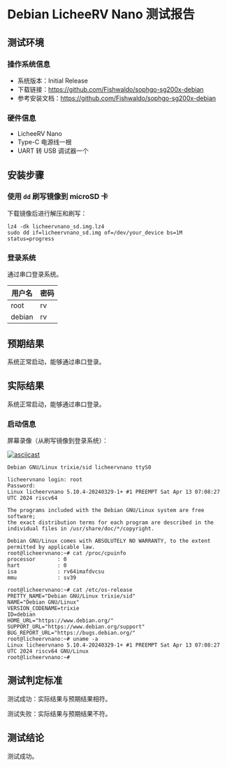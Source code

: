 # Debian LicheeRV Nano 测试报告

## 测试环境

### 操作系统信息

- 系统版本：Initial Release
- 下载链接：https://github.com/Fishwaldo/sophgo-sg200x-debian
- 参考安装文档：https://github.com/Fishwaldo/sophgo-sg200x-debian

### 硬件信息

- LicheeRV Nano
- Type-C 电源线一根
- UART 转 USB 调试器一个

## 安装步骤

### 使用 `dd` 刷写镜像到 microSD 卡

下载镜像后进行解压和刷写：

```shell
lz4 -dk licheervnano_sd.img.lz4
sudo dd if=licheervnano_sd.img of=/dev/your_device bs=1M status=progress
```

### 登录系统

通过串口登录系统。

| 用户名 | 密码 |
|--------|------|
| root   | rv   |
| debian | rv   |


## 预期结果

系统正常启动，能够通过串口登录。

## 实际结果

系统正常启动，能够通过串口登录。

### 启动信息

屏幕录像（从刷写镜像到登录系统）：

[![asciicast](https://asciinema.org/a/d6uwAengdlXVbMj0KAdVbPhMX.svg)](https://asciinema.org/a/d6uwAengdlXVbMj0KAdVbPhMX)

```log
Debian GNU/Linux trixie/sid licheervnano ttyS0                                                                          
                                                                                                                        
licheervnano login: root                                                                                                
Password:                                                                                                               
Linux licheervnano 5.10.4-20240329-1+ #1 PREEMPT Sat Apr 13 07:08:27 UTC 2024 riscv64                                   
                                                                                                                        
The programs included with the Debian GNU/Linux system are free software;                                               
the exact distribution terms for each program are described in the                                                      
individual files in /usr/share/doc/*/copyright.                                                                         
                                                                                                                        
Debian GNU/Linux comes with ABSOLUTELY NO WARRANTY, to the extent                                                       
permitted by applicable law.                                                                                            
root@licheervnano:~# cat /proc/cpuinfo                                                                                  
processor       : 0                                                                                                     
hart            : 0                                                                                                     
isa             : rv64imafdvcsu                                                                                         
mmu             : sv39                                                                                                  
                                                                                                                        
root@licheervnano:~# cat /etc/os-release                                                                                
PRETTY_NAME="Debian GNU/Linux trixie/sid"                                                                               
NAME="Debian GNU/Linux"                                                                                                 
VERSION_CODENAME=trixie                                                                                                 
ID=debian                                                                                                               
HOME_URL="https://www.debian.org/"                                                                                      
SUPPORT_URL="https://www.debian.org/support"                                                                            
BUG_REPORT_URL="https://bugs.debian.org/"                                                                               
root@licheervnano:~# uname -a                                                                                           
Linux licheervnano 5.10.4-20240329-1+ #1 PREEMPT Sat Apr 13 07:08:27 UTC 2024 riscv64 GNU/Linux                         
root@licheervnano:~# 
```

## 测试判定标准

测试成功：实际结果与预期结果相符。

测试失败：实际结果与预期结果不符。

## 测试结论

测试成功。